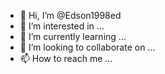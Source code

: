 - 👋 Hi, I’m @Edson1998ed
- 👀 I’m interested in ...
- 🌱 I’m currently learning ...
- 💞️ I’m looking to collaborate on ...
- 📫 How to reach me ...

<!---
Edson1998ed/Edson1998ed is a ✨ special ✨ repository because its `README.md` (this file) appears on your GitHub profile.
You can click the Preview link to take a look at your changes.
--->
